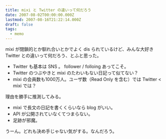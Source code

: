 ```yaml
---
title: mixi と Twitter の違いって何だろう
date: 2007-08-02T00:00:00.000Z
lastmod: 2007-08-16T21:22:14.000Z
draft: false
tags:
  - memo
---
```


mixi が閉鎖的とか馴れ合いとかでよく dis られているけど、みんな大好き Twitter との違いって何だろう、とふと思った。

* Twitter も基本は SNS 。 follower / folloing あってこそ。
* Twitter のつぶやきと mixi のたわいもない日記って似てない？
* mixi の会員数も1000万人。ユーザ数（Read Only を含む）では Twitter < mixi では？

理由を勝手に推測してみる。

* mixi で長文の日記を書くくらいなら blog がいい。
* API が公開されていなくてつまらない。
* 足跡が邪魔。

うーん。どれも決め手じゃない気がする。なんだろう。
